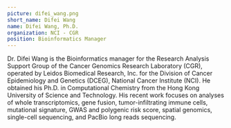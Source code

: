 ```yaml
---
picture: difei_wang.png
short_name: Difei Wang
name: Difei Wang, Ph.D.
organization: NCI - CGR
position: Bioinformatics Manager
---
```

Dr. Difei Wang is the Bioinformatics manager for the Research Analysis Support Group of the Cancer Genomics Research Laboratory (CGR), operated by Leidos Biomedical Research, Inc. for the Division of Cancer Epidemiology and Genetics (DCEG), National Cancer Institute (NCI). He obtained his Ph.D. in Computational Chemistry from the Hong Kong University of Science and Technology. His recent work focuses on analyses of whole transcriptomics, gene fusion, tumor-infiltrating immune cells, mutational signature, GWAS and polygenic risk score, spatial genomics, single-cell sequencing, and PacBio long reads sequencing.
